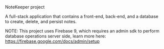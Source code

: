 NoteKeeper project

A full-stack application that contains a front-end, back-end, and a database to create, delete, and persist notes.

NOTE: This project uses Firebase 9, which requires an admin sdk to perform database operations server side, learn more here: https://firebase.google.com/docs/admin/setup
